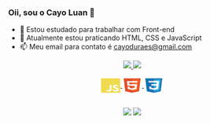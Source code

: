 ### Oii, sou o Cayo Luan 👋


- 🔭 Estou estudado para trabalhar com Front-end 
- 🌱 Atualmente estou praticando HTML, CSS e JavaScript
- 📫 Meu email para contato é cayoduraes@gmail.com


<div align="center">
  <a href="https://github.com/Cayoluan">
  <img height="160em" src="https://github-readme-stats.vercel.app/api?username=Cayoluan&show_icons=true&theme=swift&include_all_commits=true&count_private=true"/>
  <img height="160em" src="https://github-readme-stats.vercel.app/api/top-langs/?username=Cayoluan&layout=compact&langs_count=7&theme=swift"/>
</div>
  
  <div align=center style="display: inline_block"><br>
  <img align="center" alt="Js" height="30" width="40" src="https://raw.githubusercontent.com/devicons/devicon/master/icons/javascript/javascript-plain.svg">
  <img align="center" alt="HTML" height="30" width="40" src="https://raw.githubusercontent.com/devicons/devicon/master/icons/html5/html5-original.svg">
  <img align="center" alt="CSS" height="30" width="40" src="https://raw.githubusercontent.com/devicons/devicon/master/icons/css3/css3-original.svg">
</div>

  ##
  
<div align=center> 
  <a href="https://instagram.com/cayoduraes" target="_blank"><img src="https://img.shields.io/badge/-Instagram-%23E4405F?style=for-the-badge&logo=instagram&logoColor=white" target="_blank"></a>
  <a href="https://www.linkedin.com/in/cayo-luan/" target="_blank"><img src="https://img.shields.io/badge/-LinkedIn-%230077B5?style=for-the-badge&logo=linkedin&logoColor=white" target="_blank"></a> 
 
</div>
